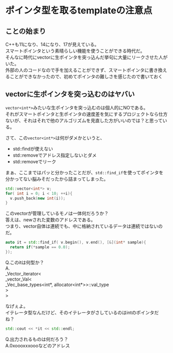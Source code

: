 # ポインタ型を取るtemplateの注意点

## ことの始まり

C++も11になり、14になり、17が見えている。  
スマートポインタという素晴らしい機能を使うことができる時代だ。  
そんなに時代にvectorに生ポインタを突っ込んだ挙句に大量にリークさせた人がいた。  
外部の人のコードなので手を加えることができず、スマートポインタに書き換えることができなかったので、初めてポインタの難しさを感じたので書いておく

## vectorに生ポインタを突っ込むのはヤバい

`vector<int*>`みたいな生ポインタを突っ込むのは個人的にNOである。  
それがスマートポインタと生ポインタの速度差を気にするプロジェクトなら仕方ないが、それはそれで他のアルゴリズムを見直した方がいいのでは？と思っている。  

さて、この`vector<int*>`は何がダメかというと、  

- std::findが使えない  
- std::removeでアドレス指定しないとダメ  
- std::removeでリーク  

まぁ、ここまではパッと分かったことだが、`std::find_if`を使ってポインタを分かってない脳みそだったから詰まってしまった。  

``` C++
std::vector<int*> v;
for( int i = 0; i < 10; ++i){
  v.push_back(new int(i));
} 
```

このvectorが管理しているモノは一体何だろうか？  
答えは、newされた変数のアドレスである。  
つまり、vector自体は連続でも、中に格納されているデータは連続ではないのだ。  

``` C++
auto it = std::find_if( v.begin(), v.end(), [&](int* sample){
  return if(*sample == 0.0);
});
```

Q.このitは何型か？  
A.  
_Vector_iterator<  
  _vector_Val<  
     _Vec_base_types<int*, allocator<int*>>::val_type  
  \>  
\>
  
なげぇよ。  
イテレータ型なんだけど、そのイテレータがさしているのはintのポインタだね？  

``` C++
std::cout << *it << std::endl;
```

Q.出力されるものは何だろう？  
A.0xoooxxxoooなどのアドレス  



